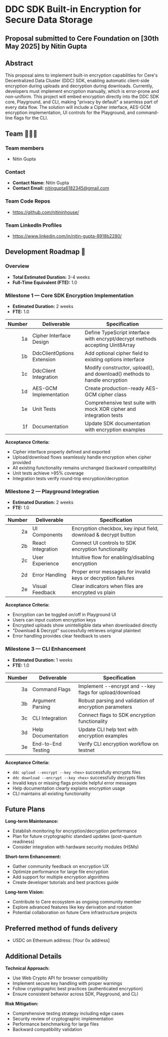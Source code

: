 # DDC SDK Built-in Encryption for Secure Data Storage

## Proposal submitted to Cere Foundation on [30th May 2025] by Nitin Gupta


## Abstract
This proposal aims to implement built-in encryption capabilities for Cere's Decentralized Data Cluster (DDC) SDK, enabling automatic client-side encryption during uploads and decryption during downloads. Currently, developers must implement encryption manually, which is error-prone and non-uniform. This project will embed encryption directly into the DDC SDK core, Playground, and CLI, making "privacy by default" a seamless part of every data flow. The solution will include a Cipher interface, AES-GCM encryption implementation, UI controls for the Playground, and command-line flags for the CLI.

## Team 🧑‍🤝‍🧑

### Team members
- Nitin Gupta


### Contact
- **Contact Name:** Nitin Gupta
- **Contact Email:** nitingupta6182345@gmail.com



### Team Code Repos
- https://github.com/nitininhouse/


### Team LinkedIn Profiles
- https://www.linkedin.com/in/nitin-gupta-8918b2280/

## Development Roadmap :nut_and_bolt:

### Overview
- **Total Estimated Duration:** 3-4 weeks
- **Full-Time Equivalent (FTE):** 1.0

### Milestone 1 — Core SDK Encryption Implementation
- **Estimated Duration:** 2 weeks
- **FTE:** 1.0

| Number | Deliverable | Specification |
| -----: | ----------- | ------------- |
| 1a | Cipher Interface Design | Define TypeScript interface with encrypt/decrypt methods accepting Uint8Array |
| 1b | DdcClientOptions Extension | Add optional cipher field to existing options interface |
| 1c | DdcClient Integration | Modify constructor, upload(), and download() methods to handle encryption |
| 1d | AES-GCM Implementation | Create production-ready AES-GCM cipher class |
| 1e | Unit Tests | Comprehensive test suite with mock XOR cipher and integration tests |
| 1f | Documentation | Update SDK documentation with encryption examples |

**Acceptance Criteria:**
- Cipher interface properly defined and exported
- Upload/download flows seamlessly handle encryption when cipher provided
- All existing functionality remains unchanged (backward compatibility)
- Unit tests achieve >95% coverage
- Integration tests verify round-trip encryption/decryption

### Milestone 2 — Playground Integration
- **Estimated Duration:** 2 weeks
- **FTE:** 1.0

| Number | Deliverable | Specification |
| -----: | ----------- | ------------- |
| 2a | UI Components | Encryption checkbox, key input field, download & decrypt button |
| 2b | React Integration | Connect UI controls to SDK encryption functionality |
| 2c | User Experience | Intuitive flow for enabling/disabling encryption |
| 2d | Error Handling | Proper error messages for invalid keys or decryption failures |
| 2e | Visual Feedback | Clear indicators when files are encrypted vs plain |

**Acceptance Criteria:**
- Encryption can be toggled on/off in Playground UI
- Users can input custom encryption keys
- Encrypted uploads show unintelligible data when downloaded directly
- "Download & Decrypt" successfully retrieves original plaintext
- Error handling provides clear feedback to users

### Milestone 3 — CLI Enhancement
- **Estimated Duration:** 1 weeks
- **FTE:** 1.0

| Number | Deliverable | Specification |
| -----: | ----------- | ------------- |
| 3a | Command Flags | Implement --encrypt and --key flags for upload/download |
| 3b | Argument Parsing | Robust parsing and validation of encryption parameters |
| 3c | CLI Integration | Connect flags to SDK encryption functionality |
| 3d | Help Documentation | Update CLI help text with encryption examples |
| 3e | End-to-End Testing | Verify CLI encryption workflow on testnet |

**Acceptance Criteria:**
- `ddc upload --encrypt --key <hex>` successfully encrypts files
- `ddc download --encrypt --key <hex>` successfully decrypts files
- Invalid keys or missing flags provide helpful error messages
- Help documentation clearly explains encryption usage
- CLI maintains all existing functionality

## Future Plans

**Long-term Maintenance:**
- Establish monitoring for encryption/decryption performance
- Plan for future cryptographic standard updates (post-quantum readiness)
- Consider integration with hardware security modules (HSMs)

**Short-term Enhancement:**
- Gather community feedback on encryption UX
- Optimize performance for large file encryption
- Add support for multiple encryption algorithms
- Create developer tutorials and best practices guide

**Long-term Vision:**
- Contribute to Cere ecosystem as ongoing community member
- Explore advanced features like key derivation and rotation
- Potential collaboration on future Cere infrastructure projects

## Preferred method of funds delivery
- USDC on Ethereum address: [Your 0x address]



## Additional Details

**Technical Approach:**
- Use Web Crypto API for browser compatibility
- Implement secure key handling with proper warnings
- Follow cryptographic best practices (authenticated encryption)
- Ensure consistent behavior across SDK, Playground, and CLI

**Risk Mitigation:**
- Comprehensive testing strategy including edge cases
- Security review of cryptographic implementation
- Performance benchmarking for large files
- Backward compatibility validation
